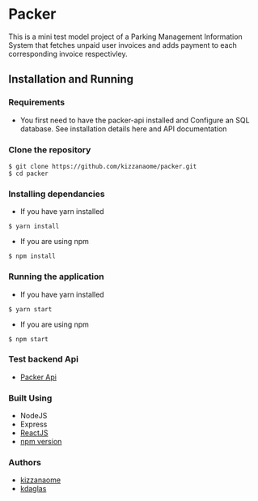# Packer

This is a mini test model project of a Parking Management Information System that fetches unpaid user invoices and adds payment to each corresponding invoice respectivley.

## Installation and Running

### Requirements

- You first need to have the packer-api installed and Configure an SQL database. See installation details here and API documentation 

### Clone the repository

```
$ git clone https://github.com/kizzanaome/packer.git
$ cd packer
```

### Installing dependancies

- If you have yarn installed
```
$ yarn install
```

- If you are using npm
```
$ npm install
```

### Running the application

- If you have yarn installed
```
$ yarn start
```

- If you are using npm
```
$ npm start
```

### Test backend Api

- [Packer Api](https://packer.herokuapp.com/api/v1)

### Built Using

- NodeJS
- Express
- [ReactJS](https://reactjs.org/) 
- [npm version](https://www.npmjs.com/package/react)


### Authors
- [kizzanaome](https://github.com/kizzanaome)
- [kdaglas](https://github.com/kdaglas)
